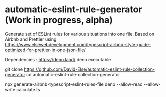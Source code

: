 # automatic-eslint-rule-generator (Work in progress, alpha)

Generate set of ESLint rules for various situations into one file. Based on Airbnb and Prettier using https://www.elsewebdevelopment.com/typescript-airbnb-style-guide-optimized-for-prettier-in-one-json-file/

Dependencies : https://deno.land/ deno executable

git clone https://github.com/David-Else/automatic-eslint-rule-collection-generator
cd automatic-eslint-rule-collection-generator

npx generate-airbnb-typescript-eslint-rules-file
deno --allow-read --allow-write calculate.ts
